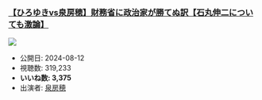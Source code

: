 ### [【ひろゆきvs泉房穂】財務省に政治家が勝てぬ訳【石丸伸二についても激論】](https://www.youtube.com/watch?v=9458J_0AOB8)
[![](https://img.youtube.com/vi/9458J_0AOB8/hqdefault.jpg)](https://www.youtube.com/watch?v=9458J_0AOB8)
-   公開日: 2024-08-12
-   視聴数: 319,233
-   **いいね数: 3,375**
-   出演者: [泉房穂](/rehacq_fan/people/泉房穂 "wikilink")
